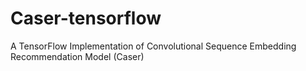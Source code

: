 # Caser-tensorflow
A TensorFlow Implementation of Convolutional Sequence Embedding Recommendation Model (Caser)
